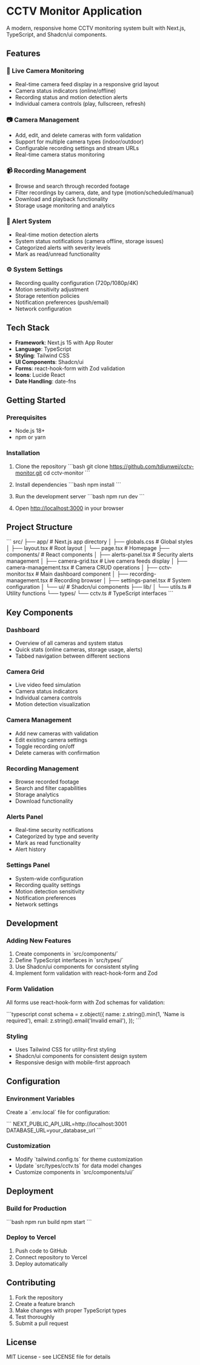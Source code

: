 # CCTV Monitor Application

A modern, responsive home CCTV monitoring system built with Next.js, TypeScript, and Shadcn/ui components.

## Features

### 🎥 Live Camera Monitoring
- Real-time camera feed display in a responsive grid layout
- Camera status indicators (online/offline)
- Recording status and motion detection alerts
- Individual camera controls (play, fullscreen, refresh)

### 📷 Camera Management
- Add, edit, and delete cameras with form validation
- Support for multiple camera types (indoor/outdoor)
- Configurable recording settings and stream URLs
- Real-time camera status monitoring

### 📹 Recording Management
- Browse and search through recorded footage
- Filter recordings by camera, date, and type (motion/scheduled/manual)
- Download and playback functionality
- Storage usage monitoring and analytics

### 🚨 Alert System
- Real-time motion detection alerts
- System status notifications (camera offline, storage issues)
- Categorized alerts with severity levels
- Mark as read/unread functionality

### ⚙️ System Settings
- Recording quality configuration (720p/1080p/4K)
- Motion sensitivity adjustment
- Storage retention policies
- Notification preferences (push/email)
- Network configuration

## Tech Stack

- **Framework**: Next.js 15 with App Router
- **Language**: TypeScript
- **Styling**: Tailwind CSS
- **UI Components**: Shadcn/ui
- **Forms**: react-hook-form with Zod validation
- **Icons**: Lucide React
- **Date Handling**: date-fns

## Getting Started

### Prerequisites

- Node.js 18+ 
- npm or yarn

### Installation

1. Clone the repository
\`\`\`bash
git clone https://github.com/tdjunwei/cctv-monitor.git
cd cctv-monitor
\`\`\`

2. Install dependencies
\`\`\`bash
npm install
\`\`\`

3. Run the development server
\`\`\`bash
npm run dev
\`\`\`

4. Open [http://localhost:3000](http://localhost:3000) in your browser

## Project Structure

\`\`\`
src/
├── app/                    # Next.js app directory
│   ├── globals.css        # Global styles
│   ├── layout.tsx         # Root layout
│   └── page.tsx           # Homepage
├── components/            # React components
│   ├── alerts-panel.tsx   # Security alerts management
│   ├── camera-grid.tsx    # Live camera feeds display
│   ├── camera-management.tsx # Camera CRUD operations
│   ├── cctv-monitor.tsx   # Main dashboard component
│   ├── recording-management.tsx # Recording browser
│   ├── settings-panel.tsx # System configuration
│   └── ui/                # Shadcn/ui components
├── lib/
│   └── utils.ts           # Utility functions
└── types/
    └── cctv.ts            # TypeScript interfaces
\`\`\`

## Key Components

### Dashboard
- Overview of all cameras and system status
- Quick stats (online cameras, storage usage, alerts)
- Tabbed navigation between different sections

### Camera Grid
- Live video feed simulation
- Camera status indicators
- Individual camera controls
- Motion detection visualization

### Camera Management
- Add new cameras with validation
- Edit existing camera settings
- Toggle recording on/off
- Delete cameras with confirmation

### Recording Management
- Browse recorded footage
- Search and filter capabilities
- Storage analytics
- Download functionality

### Alerts Panel
- Real-time security notifications
- Categorized by type and severity
- Mark as read functionality
- Alert history

### Settings Panel
- System-wide configuration
- Recording quality settings
- Motion detection sensitivity
- Notification preferences
- Network settings

## Development

### Adding New Features

1. Create components in \`src/components/\`
2. Define TypeScript interfaces in \`src/types/\`
3. Use Shadcn/ui components for consistent styling
4. Implement form validation with react-hook-form and Zod

### Form Validation

All forms use react-hook-form with Zod schemas for validation:

\`\`\`typescript
const schema = z.object({
  name: z.string().min(1, 'Name is required'),
  email: z.string().email('Invalid email'),
});
\`\`\`

### Styling

- Uses Tailwind CSS for utility-first styling
- Shadcn/ui components for consistent design system
- Responsive design with mobile-first approach

## Configuration

### Environment Variables

Create a \`.env.local\` file for configuration:

\`\`\`
NEXT_PUBLIC_API_URL=http://localhost:3001
DATABASE_URL=your_database_url
\`\`\`

### Customization

- Modify \`tailwind.config.ts\` for theme customization
- Update \`src/types/cctv.ts\` for data model changes
- Customize components in \`src/components/ui/\`

## Deployment

### Build for Production

\`\`\`bash
npm run build
npm start
\`\`\`

### Deploy to Vercel

1. Push code to GitHub
2. Connect repository to Vercel
3. Deploy automatically

## Contributing

1. Fork the repository
2. Create a feature branch
3. Make changes with proper TypeScript types
4. Test thoroughly
5. Submit a pull request

## License

MIT License - see LICENSE file for details
